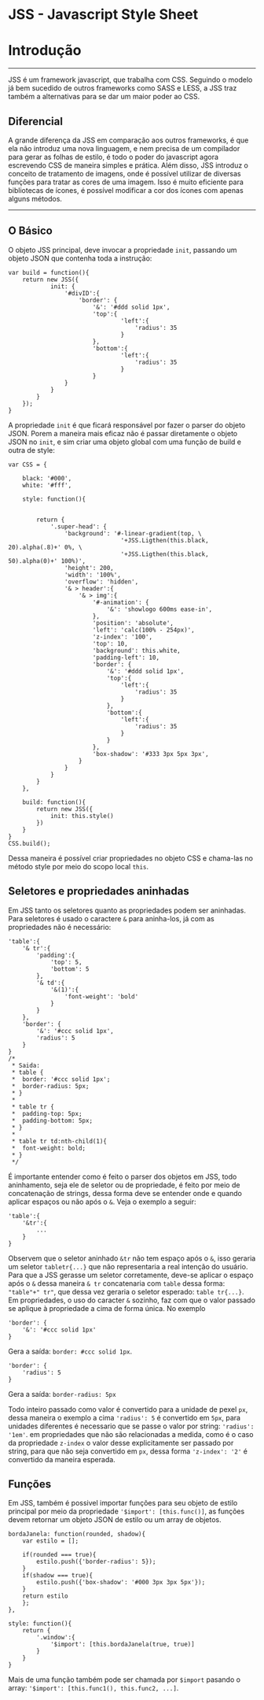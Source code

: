 JSS - Javascript Style Sheet
===

# Introdução
***
JSS é um framework javascript, que trabalha com CSS. Seguindo o modelo já bem sucedido de outros frameworks como SASS e LESS, a JSS traz também a alternativas para se dar um maior poder ao CSS.
## Diferencial
A grande diferença da JSS em comparação aos outros frameworks, é que ela não introduz uma nova linguagem, e nem precisa de um compilador para gerar as folhas de estilo, é todo o poder do javascript agora escrevendo CSS de maneira simples e prática. Além disso, JSS introduz o conceito de tratamento de imagens, onde é possível utilizar de diversas funções para tratar as cores de uma imagem. Isso é muito eficiente para bibliotecas de ícones, é possível modificar a cor dos ícones com apenas alguns métodos.
***
## O Básico
O objeto JSS principal, deve invocar a propriedade `init`, passando um objeto JSON que contenha toda a instrução:

<!-- language: lang-js -->
	var build = function(){
		return new JSS({
	    		init: {
	      			'#divID':{
	        			'border': {
			  				'&': '#ddd solid 1px',
			  				'top':{
			    					'left':{
			      						'radius': 35
			    					}
			  				},
				  			'bottom':{
				    				'left':{
				      					'radius': 35
				    				}
				  			}
					}
	      		}
	    	}
	  	});
	}

A propriedade `init` é que ficará responsável por fazer o parser do objeto JSON. Porem a maneira mais eficaz não é passar diretamente o objeto JSON no `init`, e sim criar uma objeto global com uma função de build e outra de style:

	var CSS = {
		
		black: '#000',
		white: '#fff',
		
		style: function(){
			
			
			return {
				'.super-head': {
					'background': '#-linear-gradient(top, \
									'+JSS.Ligthen(this.black, 20).alpha(.8)+' 0%, \
									'+JSS.Ligthen(this.black, 50).alpha(0)+' 100%)',
					'height': 200,
					'width': '100%',
					'overflow': 'hidden',
					'& > header':{
						'& > img':{
							'#-animation': {
								'&': 'showlogo 600ms ease-in',
							},
							'position': 'absolute',
							'left': 'calc(100% - 254px)',
							'z-index': '100',
							'top': 10,
							'background': this.white,
							'padding-left': 10,
							'border': {
								'&': '#ddd solid 1px',
								'top':{
									'left':{
										'radius': 35
									}
								},
								'bottom':{
									'left':{
										'radius': 35
									}
								}
							},
							'box-shadow': '#333 3px 5px 3px',
						}
					}
				}
			}
		},
		
		build: function(){
			return new JSS({
				init: this.style()
			})
		}
	}
  	CSS.build();

Dessa maneira é possível criar propriedades no objeto CSS e chama-las no método style por meio do scopo local `this`.

## Seletores e propriedades aninhadas
Em JSS tanto os seletores quanto as propriedades podem ser aninhadas. Para seletores é usado o caractere `&` para aninha-los, já com as propriedades não é necessário:
<!-- language: lang-js -->
    'table':{
		'& tr':{
			'padding':{
				'top': 5,
				'bottom': 5
			},
			'& td':{
				'&(1)':{	
					'font-weight': 'bold'
				}
			}
		},
		'border': {
			'&': '#ccc solid 1px',
			'radius': 5
		}
	}
	/*
	 * Saida:
	 * table {
	 * 	border: '#ccc solid 1px';
	 * 	border-radius: 5px;
	 * }
	 * 
	 * table tr {
	 * 	padding-top: 5px;
	 * 	padding-bottom: 5px;
	 * }
	 * 
	 * table tr td:nth-child(1){
	 * 	font-weight: bold;
	 * }
	 */
É importante entender como é feito o parser dos objetos em JSS, todo aninhamento, seja ele de seletor ou de propriedade, é feito por meio de concatenação de strings, dessa forma deve se entender onde e quando aplicar espaços ou não após o `&`. Veja o exemplo a seguir:

<!-- language: lang-js -->
	'table':{
		'&tr':{
			...
		}
	}
Observem que o seletor aninhado `&tr` não tem espaço após o `&`, isso geraria um seletor `tabletr{...}` que não representaria a real intenção do usuário. Para que a JSS gerasse um seletor corretamente, deve-se aplicar o espaço após o `&` dessa maneira `& tr` concatenaria com `table` dessa forma: `"table"+" tr"`, que dessa vez geraria o seletor esperado: `table tr{...}`.
Em propriedades, o uso do caracter `&` sozinho, faz com que o valor passado se aplique à propriedade a cima de forma única. No exemplo

<!-- language: lang-js -->
	'border': {
		'&': '#ccc solid 1px'
	}
Gera a saída: `border: #ccc solid 1px`.

<!-- language: lang-js -->
	'border': {
		'radius': 5
	}
Gera a saída: `border-radius: 5px`

Todo inteiro passado como valor é convertido para a unidade de pexel `px`, dessa maneira o exemplo a cima `'radius': 5` é convertido em `5px`, para unidades diferentes é necessario que se passe o valor por string: `'radius': '1em'`. em propriedades que não são relacionadas a medida, como é o caso da propriedade `z-index` o valor desse explicitamente ser passado por string, para que não seja convertido em `px`, dessa forma `'z-index': '2'` é convertido da maneira esperada.

## Funções

Em JSS, também é possivel importar funções para seu objeto de estilo principal por meio da propriedade `'$import': [this.func()]`, as funções devem retornar um objeto JSON de estilo ou um array de objetos.

<!-- language: lang-js -->
	bordaJanela: function(rounded, shadow){
		var estilo = [];
		
		if(rounded === true){
			estilo.push({'border-radius': 5});
		}
		if(shadow === true){
			estilo.push({'box-shadow': '#000 3px 3px 5px'});
		}
		return estilo
		};
	},
	
	style: function(){
		return {
			'.window':{
				'$import': [this.bordaJanela(true, true)]
			}
		}
	}
	
Mais de uma função também pode ser chamada por `$import` pasando o array: `'$import': [this.func1(), this.func2, ...]`.
